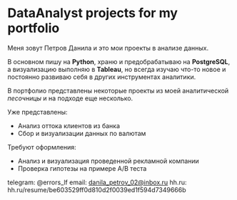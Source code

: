 # DataAnalyst projects for my portfolio


Меня зовут Петров Данила и это мои проекты в анализе данных.

В основном пишу на **Python**, храню и предобрабатываю на **PostgreSQL**, а визуализацию выполняю в **Tableau**, но всегда изучаю что-то новое и постоянно развиваю себя в других инструментах аналитики.

В портфолио представлены некоторые проекты из моей аналитической *песочницы* и на подходе еще несколько.

Уже представлены:  
- Анализ оттока клиентов из банка
- Сбор и визуализации данных по валютам

Требуют оформления:  
- Анализ и визуализация проведенной рекламной компании
- Проверка гипотезы на примере A/B теста

telegram: @errors_lf
email: danila_petrov_02@inbox.ru
hh.ru: hh.ru/resume/be603529ff0d810d2f0039ed1f594d7349666b
